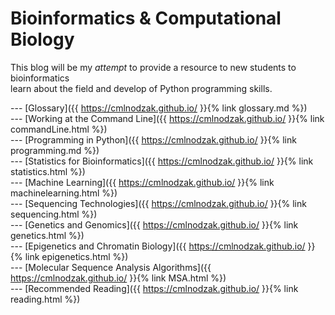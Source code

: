 # Bioinformatics & Computational Biology
  This blog will be my *attempt* to provide a resource to new students to bioinformatics<br/> learn about the field and develop of Python programming skills.
  

  --- [Glossary]({{ https://cmlnodzak.github.io/ }}{% link glossary.md %}) <br/>
  --- [Working at the Command Line]({{ https://cmlnodzak.github.io/ }}{% link commandLine.html %}) <br/>
  --- [Programming in Python]({{ https://cmlnodzak.github.io/ }}{% link programming.md %}) <br/>
  --- [Statistics for Bioinformatics]({{ https://cmlnodzak.github.io/ }}{% link statistics.html %}) <br/>
  --- [Machine Learning]({{ https://cmlnodzak.github.io/ }}{% link machinelearning.html %}) <br/>
  --- [Sequencing Technologies]({{ https://cmlnodzak.github.io/ }}{% link sequencing.html %}) <br/>
  --- [Genetics and Genomics]({{ https://cmlnodzak.github.io/ }}{% link genetics.html %}) <br/>
  --- [Epigenetics and Chromatin Biology]({{ https://cmlnodzak.github.io/ }}{% link epigenetics.html %}) <br/>
  --- [Molecular Sequence Analysis Algorithms]({{ https://cmlnodzak.github.io/ }}{% link MSA.html %}) <br/>
  --- [Recommended Reading]({{ https://cmlnodzak.github.io/ }}{% link reading.html %}) <br/>
